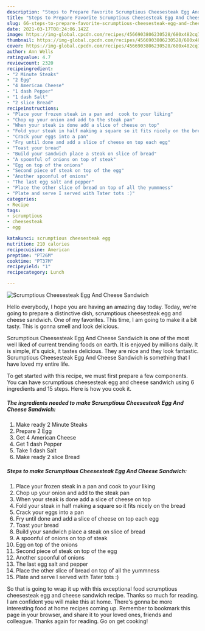 ```yaml
---
description: "Steps to Prepare Favorite Scrumptious Cheesesteak Egg And Cheese Sandwich"
title: "Steps to Prepare Favorite Scrumptious Cheesesteak Egg And Cheese Sandwich"
slug: 66-steps-to-prepare-favorite-scrumptious-cheesesteak-egg-and-cheese-sandwich
date: 2021-03-17T08:24:06.142Z
image: https://img-global.cpcdn.com/recipes/4566903806230528/680x482cq70/scrumptious-cheesesteak-egg-and-cheese-sandwich-recipe-main-photo.jpg
thumbnail: https://img-global.cpcdn.com/recipes/4566903806230528/680x482cq70/scrumptious-cheesesteak-egg-and-cheese-sandwich-recipe-main-photo.jpg
cover: https://img-global.cpcdn.com/recipes/4566903806230528/680x482cq70/scrumptious-cheesesteak-egg-and-cheese-sandwich-recipe-main-photo.jpg
author: Ann Wells
ratingvalue: 4.7
reviewcount: 2320
recipeingredient:
- "2 Minute Steaks"
- "2 Egg"
- "4 American Cheese"
- "1 dash Pepper"
- "1 dash Salt"
- "2 slice Bread"
recipeinstructions:
- "Place your frozen steak in a pan and  cook to your liking"
- "Chop up your onion and add to the steak pan"
- "When your steak is done add a slice of cheese on top"
- "Fold your steak in half making a square so it fits nicely on the bread"
- "Crack your eggs into a pan"
- "Fry until done and add a slice of cheese on top each egg"
- "Toast your bread"
- "Build your sandwich place a steak on slice of bread"
- "A spoonful of onions on top of steak"
- "Egg on top of the onions"
- "Second piece of steak on top of the egg"
- "Another spoonful of onions"
- "The last egg salt and pepper"
- "Place the other slice of bread on top of all the yummness"
- "Plate and serve I served with Tater tots :)"
categories:
- Recipe
tags:
- scrumptious
- cheesesteak
- egg

katakunci: scrumptious cheesesteak egg 
nutrition: 210 calories
recipecuisine: American
preptime: "PT26M"
cooktime: "PT37M"
recipeyield: "1"
recipecategory: Lunch

---
```



![Scrumptious Cheesesteak Egg And Cheese Sandwich](https://img-global.cpcdn.com/recipes/4566903806230528/680x482cq70/scrumptious-cheesesteak-egg-and-cheese-sandwich-recipe-main-photo.jpg)

Hello everybody, I hope you are having an amazing day today. Today, we're going to prepare a distinctive dish, scrumptious cheesesteak egg and cheese sandwich. One of my favorites. This time, I am going to make it a bit tasty. This is gonna smell and look delicious.

Scrumptious Cheesesteak Egg And Cheese Sandwich is one of the most well liked of current trending foods on earth. It is enjoyed by millions daily. It is simple, it's quick, it tastes delicious. They are nice and they look fantastic. Scrumptious Cheesesteak Egg And Cheese Sandwich is something that I have loved my entire life.




To get started with this recipe, we must first prepare a few components. You can have scrumptious cheesesteak egg and cheese sandwich using 6 ingredients and 15 steps. Here is how you cook it.

<!--inarticleads1-->

##### The ingredients needed to make Scrumptious Cheesesteak Egg And Cheese Sandwich:

1. Make ready 2 Minute Steaks
1. Prepare 2 Egg
1. Get 4 American Cheese
1. Get 1 dash Pepper
1. Take 1 dash Salt
1. Make ready 2 slice Bread




<!--inarticleads2-->

##### Steps to make Scrumptious Cheesesteak Egg And Cheese Sandwich:

1. Place your frozen steak in a pan and  cook to your liking
1. Chop up your onion and add to the steak pan
1. When your steak is done add a slice of cheese on top
1. Fold your steak in half making a square so it fits nicely on the bread
1. Crack your eggs into a pan
1. Fry until done and add a slice of cheese on top each egg
1. Toast your bread
1. Build your sandwich place a steak on slice of bread
1. A spoonful of onions on top of steak
1. Egg on top of the onions
1. Second piece of steak on top of the egg
1. Another spoonful of onions
1. The last egg salt and pepper
1. Place the other slice of bread on top of all the yummness
1. Plate and serve I served with Tater tots :)




So that is going to wrap it up with this exceptional food scrumptious cheesesteak egg and cheese sandwich recipe. Thanks so much for reading. I am confident you will make this at home. There's gonna be more interesting food at home recipes coming up. Remember to bookmark this page in your browser, and share it to your loved ones, friends and colleague. Thanks again for reading. Go on get cooking!
